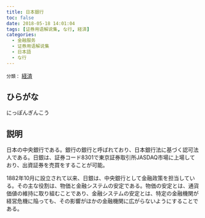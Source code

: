 ```yaml
---
title: 日本銀行
toc: false
date: 2018-05-18 14:01:04
tags: [证券用语解说集, な行, 経済]
categories:
  - 金融服务
  - 证券用语解说集
  - 日本語
  - な行
---
```


`分類：` [経済](/tags/経済/)

## ひらがな

にっぽんぎんこう

## 説明

日本の中央銀行である。銀行の銀行と呼ばれており、日本銀行法に基づく認可法人である。日銀は、証券コード8301で東京証券取引所JASDAQ市場に上場しており、出資証券を売買をすることが可能。

1882年10月に設立されて以来、日銀は、中央銀行として金融政策を担当している。その主な役割は、物価と金融システムの安定である。物価の安定とは、通貨価値の維持に取り組むことであり、金融システムの安定とは、特定の金融機関が経営危機に陥っても、その影響がほかの金融機関に広がらないようにすることである。
